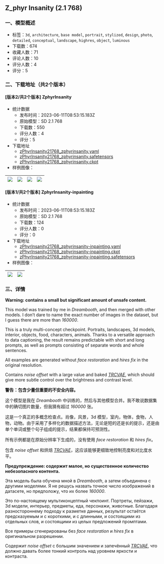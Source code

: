 ## Z_phyr Insanity (2.1 768)
### 一、模型概述

- 标签：`3d`, `architecture`, `base model`, `portrait`, `stylized`, `design`, `photo`, `detailed`, `conceptual`, `landscape`, `highres`, `object`, `luminous`
- 下载数：674
- 收藏人数：71
- 评论人数：10
- 评分人数：4
- 评分：5

### 二、下载地址（共2个版本）

#### [版本2/共2个版本] ZphyrInsanity

- 统计数据
  - 发布时间：2023-06-11T08:53:15.183Z
  - 原始模型：SD 2.1 768
  - 下载数：550
  - 评分人数：4
  - 评分：5
- 下载地址
  - [zPhyrInsanity21768_zphyrinsanity.yaml](https://civitai.com/api/download/models/93638?type=Config&format=Other)
  - [zPhyrInsanity21768_zphyrinsanity.safetensors](https://civitai.com/api/download/models/93638)
  - [zPhyrInsanity21768_zphyrinsanity.ckpt](https://civitai.com/api/download/models/93638?type=Model&format=PickleTensor&size=pruned&fp=fp16)
- 样例图像：

| <img src="https://image.civitai.com/xG1nkqKTMzGDvpLrqFT7WA/322ad9c7-82f5-4141-b277-ee046067b087/width=450/1106387.jpeg" /> | <img src="https://image.civitai.com/xG1nkqKTMzGDvpLrqFT7WA/2706a4bc-1fb7-437c-97da-3ec3a9e387cb/width=450/1106385.jpeg" /> | <img src="https://image.civitai.com/xG1nkqKTMzGDvpLrqFT7WA/013576ce-b44b-4d98-aa33-1312f7216f8b/width=450/1106381.jpeg" /> | <img src="https://image.civitai.com/xG1nkqKTMzGDvpLrqFT7WA/db56df2d-1d1c-4813-8605-e363a3f6ad26/width=450/1106384.jpeg" /> |
| ---- | ---- | ---- | ---- |

#### [版本1/共2个版本] ZphyrInsanity-inpainting

- 统计数据
  - 发布时间：2023-06-11T08:53:15.183Z
  - 原始模型：SD 2.1 768
  - 下载数：124
  - 评分人数：0
  - 评分：0
- 下载地址
  - [zPhyrInsanity21768_zphyrinsanity-inpainting.yaml](https://civitai.com/api/download/models/93655?type=Config&format=Other)
  - [zPhyrInsanity21768_zphyrinsanity-inpainting.ckpt](https://civitai.com/api/download/models/93655?type=Model&format=PickleTensor&size=pruned&fp=fp16)
  - [zPhyrInsanity21768_zphyrinsanity-inpainting.safetensors](https://civitai.com/api/download/models/93655)
- 样例图像：

| <img src="https://image.civitai.com/xG1nkqKTMzGDvpLrqFT7WA/edcf6eac-be0e-482b-a491-4184e9ea8764/width=450/1106593.jpeg" /> | <img src="https://image.civitai.com/xG1nkqKTMzGDvpLrqFT7WA/79f8d8ed-3f51-4d5e-8c3c-95956a8b78aa/width=450/1106594.jpeg" /> |
| ---- | ---- |


### 三、详情
<p><strong>Warning: contains a small but significant amount of unsafe content.</strong></p><p>This model was trained by me in <em>Dreambooth</em>, and then merged with other models. I don’t dare to name the exact number of images in the dataset, but I guess there are more than <em>160000</em>.</p><p>This is a truly multi-concept checkpoint. Portraits, landscapes, 3d models, interior, objects, food, characters, animals. Thanks to a versatile approach to data captioning, the result remains predictable with short and long prompts, as well as prompts consisting of separate words and whole sentences.</p><p>All examples are generated without <em>face restoration</em> and <em>hires fix</em> in the original resolution.</p><p>Contains <em>noise offset</em> with a large value and baked <a target="_blank" rel="ugc" href="https://civitai.com/models/87271/tone-range-compressor-vae"><em>TRCVAE</em></a>, which should give more subtle control over the brightness and contrast level.</p><p><strong>警告：包含少量但重要的不安全内容。</strong></p><p>这个模型是我在 <em>Dreambooth</em> 中训练的，然后与其他模型合并。我不敢说数据集中的确切图片数量，但我猜有超过 <em>160000</em> 张。</p><p>这是一个真正的多概念检查点。肖像，风景，3d 模型，室内，物体，食物，人物，动物。由于采用了多样化的数据描述方法，无论是短的还是长的提示，还是由单个单词或整个句子组成的提示，结果都保持可预测性。</p><p>所有示例都是在原始分辨率下生成的，没有使用 <em>face restoration</em> 和 <em>hires fix</em>。</p><p>包含 <em>noise offset</em> 和烘焙 <a target="_blank" rel="ugc" href="https://civitai.com/models/87271/tone-range-compressor-vae"><em>TRCVAE</em></a>，这应该能够更细致地控制亮度和对比度水平。</p><p><strong>Предупреждение: содержит малое, но существенное количество небезопасного контента.</strong></p><p>Эта модель была обучена мной в <em>Dreambooth</em>, а затем объединена с другими моделями. Я не решусь назвать точное число изображений в датасете, но предположу, что их более <em>160000</em>.</p><p>Это по-настоящему мультиконцептный чекпоинт. Портреты, пейзажи, 3d модели, интерьер, предметы, еда, персонажи, животные. Благодаря разностороннему подходу к разметке данных, результат остаётся предсказуемым и с короткими, и с длинными, и состоящими из отдельных слов, и состоящими из целых предложений промптами.</p><p>Все примеры сгенерированы без <em>face restoration</em> и <em>hires fix</em> в оригинальном разрешении.</p><p>Содержит <em>noise offset</em> с большим значением и запечённый <a rel="ugc" href="https://civitai.com/models/87271/tone-range-compressor-vae"><em>TRCVAE</em></a>, что должно давать более тонкий контроль над уровнем яркости и контраста.</p>
